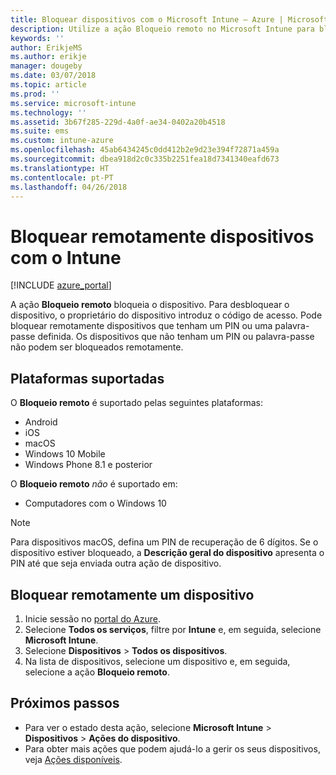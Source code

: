 ```yaml
---
title: Bloquear dispositivos com o Microsoft Intune – Azure | Microsoft Docs
description: Utilize a ação Bloqueio remoto no Microsoft Intune para bloquear um dispositivo protegido por um PIN ou palavra-passe.
keywords: ''
author: ErikjeMS
ms.author: erikje
manager: dougeby
ms.date: 03/07/2018
ms.topic: article
ms.prod: ''
ms.service: microsoft-intune
ms.technology: ''
ms.assetid: 3b67f285-229d-4a0f-ae34-0402a20b4518
ms.suite: ems
ms.custom: intune-azure
ms.openlocfilehash: 45ab6434245c0dd412b2e9d23e394f72871a459a
ms.sourcegitcommit: dbea918d2c0c335b2251fea18d7341340eafd673
ms.translationtype: HT
ms.contentlocale: pt-PT
ms.lasthandoff: 04/26/2018
---
```

# <a name="remotely-lock-devices-with-intune"></a>Bloquear remotamente dispositivos com o Intune

[!INCLUDE [azure_portal](./includes/azure_portal.md)]

A ação **Bloqueio remoto** bloqueia o dispositivo. Para desbloquear o dispositivo, o proprietário do dispositivo introduz o código de acesso. Pode bloquear remotamente dispositivos que tenham um PIN ou uma palavra-passe definida. Os dispositivos que não tenham um PIN ou palavra-passe não podem ser bloqueados remotamente.

## <a name="supported-platforms"></a>Plataformas suportadas

O **Bloqueio remoto** é suportado pelas seguintes plataformas:

- Android
- iOS
- macOS
- Windows 10 Mobile
- Windows Phone 8.1 e posterior

O **Bloqueio remoto** *não* é suportado em:
- Computadores com o Windows 10

> [!NOTE]
> Para dispositivos macOS, defina um PIN de recuperação de 6 dígitos. Se o dispositivo estiver bloqueado, a **Descrição geral do dispositivo** apresenta o PIN até que seja enviada outra ação de dispositivo.

## <a name="remote-lock-a-device"></a>Bloquear remotamente um dispositivo

1. Inicie sessão no [portal do Azure](https://portal.azure.com).
2. Selecione **Todos os serviços**, filtre por **Intune** e, em seguida, selecione **Microsoft Intune**.
3. Selecione **Dispositivos** > **Todos os dispositivos**.
4. Na lista de dispositivos, selecione um dispositivo e, em seguida, selecione a ação **Bloqueio remoto**.

## <a name="next-steps"></a>Próximos passos

- Para ver o estado desta ação, selecione **Microsoft Intune** > **Dispositivos** > **Ações do dispositivo**. 
- Para obter mais ações que podem ajudá-lo a gerir os seus dispositivos, veja [Ações disponíveis](device-management.md).
